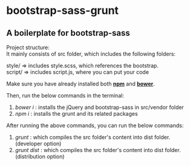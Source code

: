 # bootstrap-sass-grunt

## A boilerplate for bootstrap-sass

Project structure:  
It mainly consists of src folder, which includes the following folders:  

style/ => includes style.scss, which references the bootstrap.  
script/ => includes script.js, where you can put your code  

Make sure you have already installed both [**npm**](https://www.npmjs.com/) and [**bower**](http://www.bower.io).

Then, run the below commands in the terminal:

1.  _bower i_ : installs the jQuery and bootstrap-sass in src/vendor folder
2.  _npm i_ : installs the grunt and its related packages

After running the above commands, you can run the below commands:

1.  _grunt_ : which compiles the src folder's content into dist folder. (developer option)
2.  _grunt dist_ : which compiles the src folder's content into dist folder. (distribution option)
